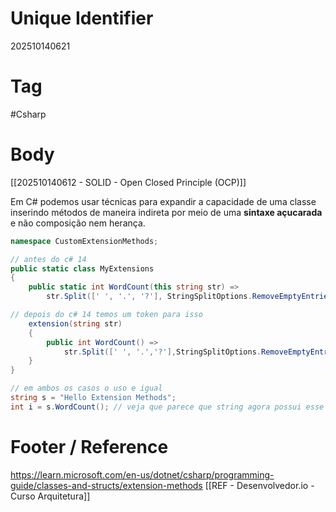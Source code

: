 # Unique Identifier
202510140621

# Tag
#Csharp 

# Body
[[202510140612 - SOLID - Open Closed Principle (OCP)]]

Em C# podemos usar técnicas para expandir a capacidade de uma classe inserindo métodos de maneira indireta por meio de uma **sintaxe açucarada** e não composição nem herança.

```csharp
namespace CustomExtensionMethods;

// antes do c# 14
public static class MyExtensions
{
    public static int WordCount(this string str) =>
        str.Split([' ', '.', '?'], StringSplitOptions.RemoveEmptyEntries).Length;

// depois do c# 14 temos um token para isso
    extension(string str)
    {
        public int WordCount() =>
            str.Split([' ', '.','?'],StringSplitOptions.RemoveEmptyEntries).Length;
    }
}

// em ambos os casos o uso e igual
string s = "Hello Extension Methods";
int i = s.WordCount(); // veja que parece que string agora possui esse metodo
```


# Footer / Reference
https://learn.microsoft.com/en-us/dotnet/csharp/programming-guide/classes-and-structs/extension-methods
[[REF - Desenvolvedor.io - Curso Arquitetura]]
